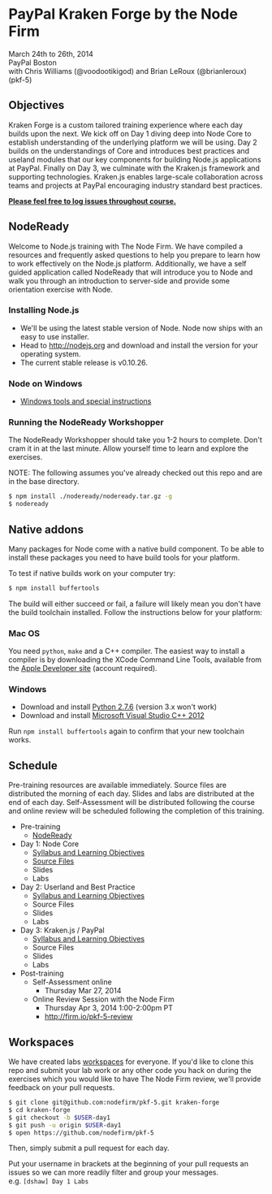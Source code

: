 PayPal Kraken Forge by the Node Firm
====================================

March 24th to 26th, 2014<br>
PayPal Boston<br>
with Chris Williams (@voodootikigod) and Brian LeRoux (@brianleroux)<br>
(pkf-5)

## Objectives

Kraken Forge is a custom tailored training experience where each day builds upon the next. We kick off on Day 1 diving deep into Node Core to establish understanding of the underlying platform we will be using. Day 2 builds on the understandings of Core and introduces best practices and useland modules that our key components for building Node.js applications at PayPal. Finally on Day 3, we culminate with the Kraken.js framework and supporting technologies. Kraken.js enables large-scale collaboration across teams and projects at PayPal encouraging industry standard best practices.

**[Please feel free to log issues throughout course.](https://github.com/nodefirm/pkf-5/issues)**

## NodeReady

Welcome to Node.js training with The Node Firm. We have compiled a resources and frequently asked questions to help you prepare to learn how to work effectively on the Node.js platform. Additionally, we have a self guided application called NodeReady that will introduce you to Node and walk you through an introduction to server-side and provide some orientation exercise with Node.

### Installing Node.js

* We'll be using the latest stable version of Node. Node now ships with an easy to use installer.
* Head to http://nodejs.org and download and install the version for your operating system.
* The current stable release is v0.10.26.

### Node on Windows

* [Windows tools and special instructions](./nodeready/windows-faq.md)

### Running the NodeReady Workshopper

The NodeReady Workshopper should take you 1-2 hours to complete. Don't cram it in at the last minute. Allow yourself time to learn and explore the exercises.

NOTE: The following assumes you've already checked out this repo and are in the base directory.

```bash
$ npm install ./nodeready/nodeready.tar.gz -g
$ nodeready
```

## Native addons

Many packages for Node come with a native build component. To be able to install these packages you need to have build tools for your platform.

To test if native builds work on your computer try:

```sh
$ npm install buffertools
```

The build will either succeed or fail, a failure will likely mean you don't have the build toolchain installed. Follow the instructions below for your platform:

### Mac OS

You need `python`, `make` and a C++ compiler. The easiest way to install a compiler is by downloading the XCode Command Line Tools, available from the [Apple Developer site](https://developer.apple.com/downloads/index.action) (account required).

### Windows

 * Download and install [Python 2.7.6](http://www.python.org/download/releases/2.7.6) (version 3.x won't work)
 * Download and install [Microsoft Visual Studio C++ 2012](http://go.microsoft.com/?linkid=9816758)

Run `npm install buffertools` again to confirm that your new toolchain works.

## Schedule

Pre-training resources are available immediately. Source files are distributed the morning of each day. Slides and labs are distributed at the end of each day. Self-Assessment will be distributed following the course and online review will be scheduled following the completion of this training.

* Pre-training
    * [NodeReady](./nodeready)
* Day 1: Node Core
    * [Syllabus and Learning Objectives](./syllabus/day1-syllabus.pdf)
    * [Source Files](./day1)
    * Slides
    * Labs
* Day 2: Userland and Best Practice
    * [Syllabus and Learning Objectives](./syllabus/day2-syllabus.pdf)
    * Source Files
    * Slides
    * Labs
* Day 3: Kraken.js / PayPal
    * [Syllabus and Learning Objectives](./syllabus/day3-syllabus.pdf)
    * Source Files
    * Slides
    * Labs
* Post-training
    * Self-Assessment online
    	* Thursday Mar 27, 2014
    * Online Review Session with the Node Firm
        * Thursday Apr 3, 2014 1:00-2:00pm PT
        * http://firm.io/pkf-5-review

## Workspaces

We have created labs [workspaces](./workspaces) for everyone. If you'd like to clone this repo and submit your lab work or any other code you hack on during the exercises which you would like to have The Node Firm review, we'll provide feedback on your pull requests.

```bash
$ git clone git@github.com:nodefirm/pkf-5.git kraken-forge
$ cd kraken-forge
$ git checkout -b $USER-day1
$ git push -u origin $USER-day1
$ open https://github.com/nodefirm/pkf-5
```

Then, simply submit a pull request for each day.

Put your username in brackets at the beginning of your pull requests an issues so we can more readily filter and group your messages.<br>
e.g. `[dshaw] Day 1 Labs`
